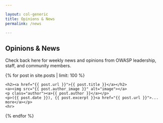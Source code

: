 ```yaml
---

layout: col-generic
title: Opinions & News
permalink: /news

---
```


## Opinions & News

Check back here for weekly news and opinions from OWASP leadership, staff, and community members.
  
{% for post in site.posts | limit: 100 %} <!-- reversed -->
  
    <h2><a href="{{ post.url }}">{{ post.title }}</a></h2>
    <a><img src="{{ post.author_image }}" alt="image"></a>
    <p class="author"><a>{{ post.author }}</a></p>
    <p>({{ post.date }}), {{ post.excerpt }}<a href="{{ post.url }}">... more</a></p>
    <hr>
{% endfor %}	
